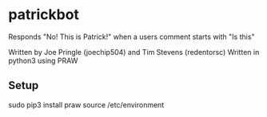# patrickbot
Responds "No! This is Patrick!" when a users comment starts with "Is this"

Written by Joe Pringle (joechip504) and Tim Stevens (redentorsc)
Written in python3 using PRAW

## Setup
sudo pip3 install praw
source /etc/environment


